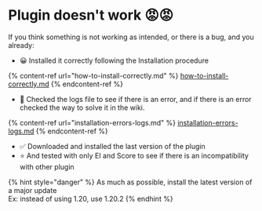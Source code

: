 # Plugin doesn't work 😡😡

If you think something is not working as intended, or there is a bug, and you already:

* 😀 Installed it correctly following the Installation procedure

{% content-ref url="how-to-install-correctly.md" %}
[how-to-install-correctly.md](how-to-install-correctly.md)
{% endcontent-ref %}

* 📃 Checked the logs file to see if there is an error, and if there is an error checked the way to solve it in the wiki.

{% content-ref url="installation-errors-logs.md" %}
[installation-errors-logs.md](installation-errors-logs.md)
{% endcontent-ref %}

* ✅ Downloaded and installed the last version of the plugin
* ⭐ And tested with only EI and Score to see if there is an incompatibility with other plugin



{% hint style="danger" %}
As much as possible, install the latest version of a major update\
Ex: instead of using 1.20, use 1.20.2
{% endhint %}
